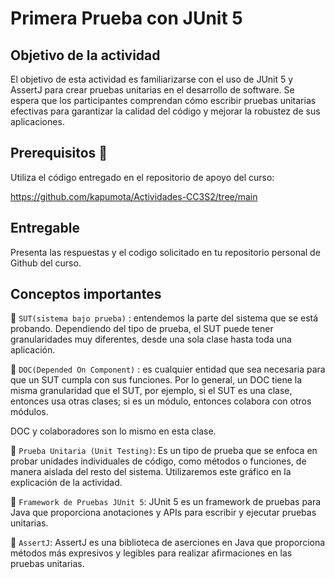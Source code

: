 # Primera Prueba con JUnit 5
## Objetivo de la actividad

El objetivo de esta actividad es familiarizarse con el uso de JUnit 5 y AssertJ para crear pruebas unitarias
en el desarrollo de software. Se espera que los participantes comprendan cómo escribir pruebas unitarias efectivas para 
garantizar la calidad del código y mejorar la robustez de sus aplicaciones.

## Prerequisitos 🤔

Utiliza el código entregado en el repositorio de apoyo del curso:

https://github.com/kapumota/Actividades-CC3S2/tree/main

## Entregable

Presenta las respuestas y el codigo solicitado en tu repositorio personal de Github del curso.

## Conceptos importantes

🔷 `SUT(sistema bajo prueba)` : entendemos la parte del sistema que se está probando.
Dependiendo del tipo de prueba, el SUT puede tener granularidades muy diferentes, desde una
sola clase hasta toda una aplicación.

🔷 `DOC(Depended On Component)` : es cualquier entidad que sea necesaria para que un SUT
cumpla con sus funciones.
Por lo general, un DOC tiene la misma granularidad que el SUT, por ejemplo, si el SUT es una clase, 
entonces usa otras clases; si es un módulo, entonces colabora con otros módulos. 

DOC y colaboradores son lo mismo en esta clase.

🔷 `Prueba Unitaria (Unit Testing)`: Es un tipo de prueba que se enfoca en probar unidades
individuales de código, como métodos o funciones, de manera aislada del resto del sistema.
Utilizaremos este gráfico en la explicación de la actividad.

🔷 `Framework de Pruebas JUnit 5`: JUnit 5 es un framework de pruebas para Java que proporciona
anotaciones y APIs para escribir y ejecutar pruebas unitarias.

🔷 `AssertJ`: AssertJ es una biblioteca de aserciones en Java que proporciona métodos más
expresivos y legibles para realizar afirmaciones en las pruebas unitarias.
